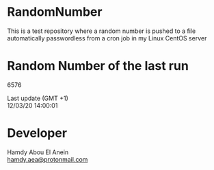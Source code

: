 # RandomNumber    
This is a test repository where a random number is pushed to a file automatically passwordless from a cron job in my Linux CentOS server    
# Random Number of the last run   
6576
      
Last update (GMT +1)    
12/03/20 14:00:01
# Developer    
Hamdy Abou El Anein   
hamdy.aea@protonmail.com
